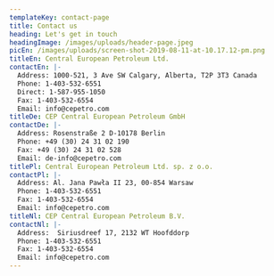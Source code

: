 ```yaml
---
templateKey: contact-page
title: Contact us
heading: Let's get in touch
headingImage: /images/uploads/header-page.jpeg
picEn: /images/uploads/screen-shot-2019-08-11-at-10.17.12-pm.png
titleEn: Central European Petroleum Ltd.
contactEn: |-
  Address: 1000-521, 3 Ave SW Calgary, Alberta, T2P 3T3 Canada  
  Phone: 1-403-532-6551  
  Direct: 1-587-955-1050  
  Fax: 1-403-532-6554  
  Email: info@cepetro.com
titleDe: CEP Central European Petroleum GmbH
contactDe: |-
  Address: Rosenstraße 2 D-10178 Berlin  
  Phone: +49 (30) 24 31 02 190  
  Fax: +49 (30) 24 31 02 528  
  Email: de-info@cepetro.com
titlePl: Central European Petroleum Ltd. sp. z o.o.
contactPl: |-
  Address: Al. Jana Pawła II 23, 00-854 Warsaw
  Phone: 1-403-532-6551  
  Fax: 1-403-532-6554  
  Email: info@cepetro.com
titleNl: CEP Central European Petroleum B.V.
contactNl: |-
  Address:  Siriusdreef 17, 2132 WT Hoofddorp
  Phone: 1-403-532-6551  
  Fax: 1-403-532-6554  
  Email: info@cepetro.com
---
```


